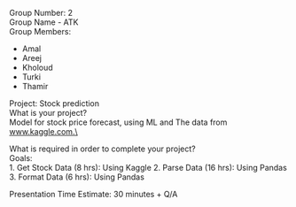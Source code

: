 
Group Number: 2 \
Group Name - ATK \
Group Members:
- Amal
- Areej
- Kholoud
- Turki
- Thamir 

Project: Stock prediction \
What is your project?\
Model for stock price forecast, using ML and The data from www.kaggle.com.\


What is required in order to complete your project? \
Goals:\
1. Get Stock Data (8 hrs): Using Kaggle
2. Parse Data (16 hrs): Using Pandas
3. Format Data (6 hrs): Using Pandas

Presentation Time Estimate:
30 minutes + Q/A
